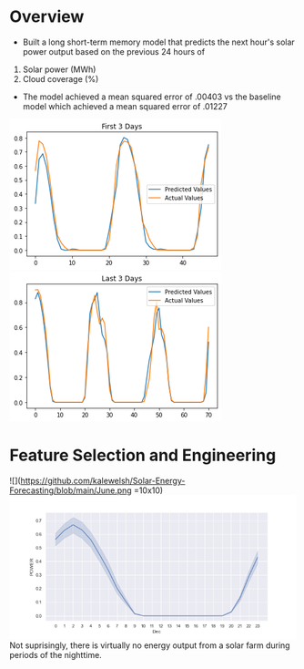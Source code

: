 # Overview

* Built a long short-term memory model that predicts the next hour's solar power output based on the previous 24 hours of 
1. Solar power (MWh)
3. Cloud coverage (%)

* The model achieved a mean squared error of .00403 vs the baseline model which achieved a mean squared error of .01227

![](https://github.com/kalewelsh/Solar-Energy-Forecasting/blob/main/first_3_days.png)
![](https://github.com/kalewelsh/Solar-Energy-Forecasting/blob/main/last_3_days.png)

# Feature Selection and Engineering


![](https://github.com/kalewelsh/Solar-Energy-Forecasting/blob/main/June.png =10x10)
![](https://github.com/kalewelsh/Solar-Energy-Forecasting/blob/main/Nov.png)
Not suprisingly, there is virtually no energy output from a solar farm during periods of the nighttime.
